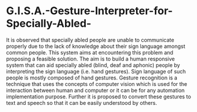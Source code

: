 # G.I.S.A.-Gesture-Interpreter-for-Specially-Abled-

It is observed that specially abled people are unable to communicate properly due to the lack of knowledge about their sign language amongst common people. This system aims at encountering this problem and proposing a feasible solution. The aim is to build a human responsive system that can aid specially abled (blind, deaf and aphonic) people by interpreting the sign language (i.e. hand gestures).  Sign language of such people is mostly composed of hand gestures. Gesture recognition is a technique that uses the concepts of computer vision which is used for the interaction between human and computer or it can be for any automation implementation purpose. Further it is proposed to convert these gestures to text and speech so that it can be easily understood by others.<br/>




